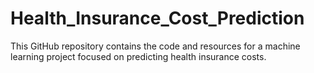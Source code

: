# Health_Insurance_Cost_Prediction
This GitHub repository contains the code and resources for a machine learning project focused on predicting health insurance costs. 
